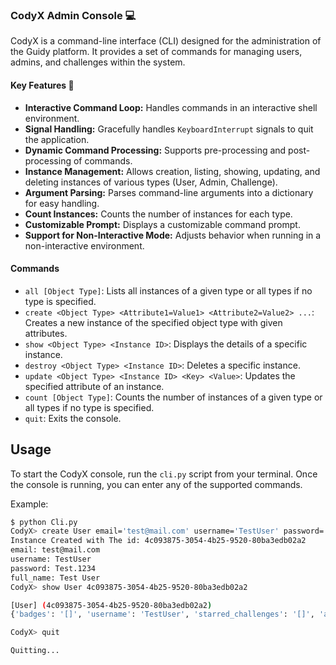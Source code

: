 ### CodyX Admin Console :computer:

CodyX is a command-line interface (CLI) designed for the administration of the Guidy platform. It provides a set of commands for managing users, admins, and challenges within the system.

#### Key Features :key:

- **Interactive Command Loop:** Handles commands in an interactive shell environment.
- **Signal Handling:** Gracefully handles `KeyboardInterrupt` signals to quit the application.
- **Dynamic Command Processing:** Supports pre-processing and post-processing of commands.
- **Instance Management:** Allows creation, listing, showing, updating, and deleting instances of various types (User, Admin, Challenge).
- **Argument Parsing:** Parses command-line arguments into a dictionary for easy handling.
- **Count Instances:** Counts the number of instances for each type.
- **Customizable Prompt:** Displays a customizable command prompt.
- **Support for Non-Interactive Mode:** Adjusts behavior when running in a non-interactive environment.

#### Commands

- `all [Object Type]`: Lists all instances of a given type or all types if no type is specified.
- `create <Object Type> <Attribute1=Value1> <Attribute2=Value2> ...`: Creates a new instance of the specified object type with given attributes.
- `show <Object Type> <Instance ID>`: Displays the details of a specific instance.
- `destroy <Object Type> <Instance ID>`: Deletes a specific instance.
- `update <Object Type> <Instance ID> <Key> <Value>`: Updates the specified attribute of an instance.
- `count [Object Type]`: Counts the number of instances of a given type or all types if no type is specified.
- `quit`: Exits the console.

## Usage

To start the CodyX console, run the `cli.py` script from your terminal. Once the console is running, you can enter any of the supported commands.

Example:

```bash
$ python Cli.py
CodyX> create User email='test@mail.com' username='TestUser' password='Test.1234' full_name='Test User'
Instance Created with The id: 4c093875-3054-4b25-9520-80ba3edb02a2
email: test@mail.com
username: TestUser
password: Test.1234
full_name: Test User
CodyX> show User 4c093875-3054-4b25-9520-80ba3edb02a2

[User] (4c093875-3054-4b25-9520-80ba3edb02a2)
{'badges': '[]', 'username': 'TestUser', 'starred_challenges': '[]', 'active': True, 'role': 'user', 'created_at': '17-07-2024 21:59:34', 'email': 'test@mail.com', 'full_name': 'Test User', 'points': 0, 'authenticated': False, 'id': '4c093875-3054-4b25-9520-80ba3edb02a2', 'updated_at': '17-07-2024 21:59:34'}

CodyX> quit

Quitting...
```
